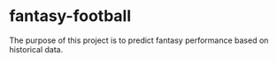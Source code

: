 # fantasy-football

The purpose of this project is to predict fantasy performance based on historical data.
